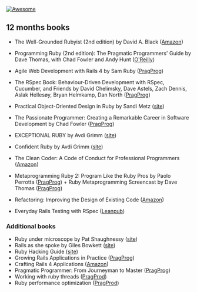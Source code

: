 [![Awesome](https://cdn.rawgit.com/sindresorhus/awesome/d7305f38d29fed78fa85652e3a63e154dd8e8829/media/badge.svg)](https://github.com/sindresorhus/awesome)

## 12 months books
- The Well-Grounded Rubyist (2nd edition) by David A. Black ([Amazon](http://www.amazon.com/The-Well-Grounded-Rubyist-David-Black/dp/1617291692/ref=pd_sim_14_4?ie=UTF8&dpID=51qtp4NzjRL&dpSrc=sims&preST=_AC_UL160_SR128%2C160_&refRID=10CWMCJ7D3146DQPQSC3))

- Programming Ruby (2nd edition): The Pragmatic Programmers' Guide by Dave Thomas, with Chad Fowler and Andy Hunt ([O'Reilly](http://shop.oreilly.com/product/9780974514055.do))

- Agile Web Development with Rails 4 by Sam Ruby ([PragProg](https://pragprog.com/book/rails4/agile-web-development-with-rails-4))

- The RSpec Book: Behaviour-Driven Development with RSpec, Cucumber, and Friends by David Chelimsky, Dave Astels, Zach Dennis, Aslak Hellesøy, Bryan Helmkamp, Dan North ([PragProg](https://pragprog.com/book/achbd/the-rspec-book))

- Practical Object-Oriented Design in Ruby by Sandi Metz ([site](http://www.poodr.com))

- The Passionate Programmer: Creating a Remarkable Career in Software Development by Chad Fowler ([PragProg](https://pragprog.com/titles/cfcar2/the-passionate-programmer))

- EXCEPTIONAL RUBY by Avdi Grimm ([site](http://exceptionalruby.com))

- Confident Ruby by Avdi Grimm ([site](http://www.confidentruby.com))

- The Clean Coder: A Code of Conduct for Professional Programmers ([Amazon](http://www.amazon.com/The-Clean-Coder-Professional-Programmers/dp/0137081073))

- Metaprogramming Ruby 2: Program Like the Ruby Pros by Paolo Perrotta ([PragProg](https://pragprog.com/book/ppmetr2/metaprogramming-ruby-2)) + Ruby Metaprogramming Screencast by Dave Thomas ([PragProg](https://pragprog.com/screencasts/v-dtrubyom/the-ruby-object-model-and-metaprogramming))

- Refactoring: Improving the Design of Existing Code ([Amazon](http://www.amazon.com/Refactoring-Improving-Design-Existing-Code/dp/0201485672))

- Everyday Rails Testing with RSpec ([Leanpub](https://leanpub.com/everydayrailsrspec))

### Additional books

- Ruby under microscope by Pat Shaughnessy ([site](http://patshaughnessy.net/ruby-under-a-microscope))
- Rails as she spoke by Giles Bowkett ([site](http://railsoopbook.com/))
- Ruby Hacking Guide ([site](https://ruby-hacking-guide.github.io/))
- Growing Rails Applications in Practice ([PragProg](https://pragprog.com/news/growing-rails-applications-in-practice))
- Crafting Rails 4 Applications ([Amazon](http://www.amazon.com/Crafting-Rails-Applications-Practices-Development/dp/1937785556))
- Pragmatic Programmer: From Journeyman to Master ([PragProg](https://pragprog.com/book/tpp/the-pragmatic-programmer))
- Working with ruby threads ([PragProd](https://pragprog.com/book/jsthreads/working-with-ruby-threads))
- Ruby performance optimization  ([PragProd](https://pragprog.com/book/adrpo/ruby-performance-optimization))
